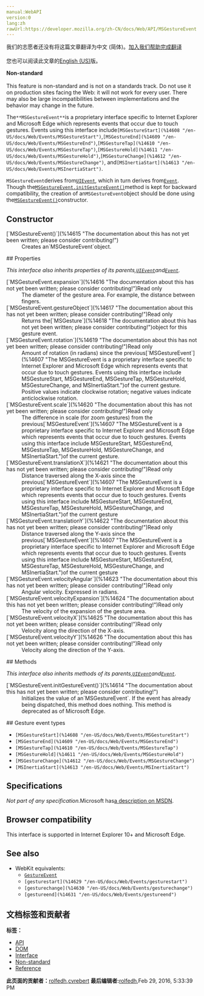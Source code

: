```yaml
---
manual:WebAPI
version:0
lang:zh
rawUrl:https://developer.mozilla.org/zh-CN/docs/Web/API/MSGestureEvent
---
```




<bdi>我们的志愿者还没有将这篇文章翻译为<bdi>中文 (简体)</bdi>。[加入我们帮助完成翻译](%14606 "")<br></br>您也可以阅读此文章的[English (US)](%14607 "")版。</bdi>






**Non-standard**<br></br>This feature is non-standard and is not on a standards track. Do not use it on production sites facing the Web: it will not work for every user. There may also be large incompatibilities between implementations and the behavior may change in the future.




The`**MSGestureEvent**`is a proprietary interface specific to Internet Explorer and Microsoft Edge which represents events that occur due to touch gestures. Events using this interface include`[MSGestureStart](%14608 "/en-US/docs/Web/Events/MSGestureStart")`,`[MSGestureEnd](%14609 "/en-US/docs/Web/Events/MSGestureEnd")`,`[MSGestureTap](%14610 "/en-US/docs/Web/Events/MSGestureTap")`,`[MSGestureHold](%14611 "/en-US/docs/Web/Events/MSGestureHold")`,`[MSGestureChange](%14612 "/en-US/docs/Web/Events/MSGestureChange")`, and`[MSInertiaStart](%14613 "/en-US/docs/Web/Events/MSInertiaStart")`.



`MSGestureEvent`derives from[`UIEvent`](%4948 "The UIEvent interface represents simple user interface events."), which in turn derives from[`Event`](%3943 "The Event interface represents any event which takes place in the DOM; some are user-generated (such as mouse or keyboard events), while others are generated by APIs (such as events that indicate an animation has finished running, a video has been paused, and so forth). There are many types of events, some of which use other interfaces based on the main Event interface. Event itself contains the properties and methods which are common to all events."). Though the[`MSGestureEvent.initGestureEvent()`](%14614 "The documentation about this has not yet been written; please consider contributing!")method is kept for backward compatibility, the creation of an`MSGestureEvent`object should be done using the[`MSGestureEvent()`](%14615 "The documentation about this has not yet been written; please consider contributing!")constructor.


## Constructor<a name="Constructor"></a>
<dl><dt>[`MSGestureEvent()`](%14615 "The documentation about this has not yet been written; please consider contributing!")</dt><dd>Creates an`MSGestureEvent`object.</dd></dl>
## Properties<a name="Properties"></a>


<em>This interface also inherits properties of its parents,[`UIEvent`](%4948 "The UIEvent interface represents simple user interface events.")and[`Event`](%3943 "The Event interface represents any event which takes place in the DOM; some are user-generated (such as mouse or keyboard events), while others are generated by APIs (such as events that indicate an animation has finished running, a video has been paused, and so forth). There are many types of events, some of which use other interfaces based on the main Event interface. Event itself contains the properties and methods which are common to all events.").</em>

<dl><dt>[`MSGestureEvent.expansion`](%14616 "The documentation about this has not yet been written; please consider contributing!")Read only</dt><dd>The diameter of the gesture area. For example, the distance between fingers.</dd><dt>[`MSGestureEvent.gestureObject`](%14617 "The documentation about this has not yet been written; please consider contributing!")Read only</dt><dd>Returns the[`MSGesture`](%14618 "The documentation about this has not yet been written; please consider contributing!")object for this gesture event.</dd><dt>[`MSGestureEvent.rotation`](%14619 "The documentation about this has not yet been written; please consider contributing!")Read only</dt><dd>Amount of rotation (in radians) since the previous[`MSGestureEvent`](%14607 "The MSGestureEvent is a proprietary interface specific to Internet Explorer and Microsoft Edge which represents events that occur due to touch gestures. Events using this interface include MSGestureStart, MSGestureEnd, MSGestureTap, MSGestureHold, MSGestureChange, and MSInertiaStart.")of the current gesture. Positive values indicate clockwise rotation; negative values indicate anticlockwise rotation.</dd><dt>[`MSGestureEvent.scale`](%14620 "The documentation about this has not yet been written; please consider contributing!")Read only</dt><dd>The difference in scale (for zoom gestures) from the previous[`MSGestureEvent`](%14607 "The MSGestureEvent is a proprietary interface specific to Internet Explorer and Microsoft Edge which represents events that occur due to touch gestures. Events using this interface include MSGestureStart, MSGestureEnd, MSGestureTap, MSGestureHold, MSGestureChange, and MSInertiaStart.")of the current gesture.</dd><dt>[`MSGestureEvent.translationX`](%14621 "The documentation about this has not yet been written; please consider contributing!")Read only</dt><dd>Distance traversed along the X-axis since the previous[`MSGestureEvent`](%14607 "The MSGestureEvent is a proprietary interface specific to Internet Explorer and Microsoft Edge which represents events that occur due to touch gestures. Events using this interface include MSGestureStart, MSGestureEnd, MSGestureTap, MSGestureHold, MSGestureChange, and MSInertiaStart.")of the current gesture</dd><dt>[`MSGestureEvent.translationY`](%14622 "The documentation about this has not yet been written; please consider contributing!")Read only</dt><dd>Distance traversed along the Y-axis since the previous[`MSGestureEvent`](%14607 "The MSGestureEvent is a proprietary interface specific to Internet Explorer and Microsoft Edge which represents events that occur due to touch gestures. Events using this interface include MSGestureStart, MSGestureEnd, MSGestureTap, MSGestureHold, MSGestureChange, and MSInertiaStart.")of the current gesture</dd><dt>[`MSGestureEvent.velocityAngular`](%14623 "The documentation about this has not yet been written; please consider contributing!")Read only</dt><dd>Angular velocity. Expressed in radians.</dd><dt>[`MSGestureEvent.velocityExpansion`](%14624 "The documentation about this has not yet been written; please consider contributing!")Read only</dt><dd>The velocity of the expansion of the gesture area.</dd><dt>[`MSGestureEvent.velocityX`](%14625 "The documentation about this has not yet been written; please consider contributing!")Read only</dt><dd>Velocity along the direction of the X-axis.</dd><dt>[`MSGestureEvent.velocityY`](%14626 "The documentation about this has not yet been written; please consider contributing!")Read only</dt><dd>Velocity along the direction of the Y-axis.</dd></dl>
## Methods<a name="Methods"></a>


<em>This interface also inherits methods of its parents,[`UIEvent`](%4948 "The UIEvent interface represents simple user interface events.")and[`Event`](%3943 "The Event interface represents any event which takes place in the DOM; some are user-generated (such as mouse or keyboard events), while others are generated by APIs (such as events that indicate an animation has finished running, a video has been paused, and so forth). There are many types of events, some of which use other interfaces based on the main Event interface. Event itself contains the properties and methods which are common to all events.").</em>

<dl><dt>[`MSGestureEvent.initGestureEvent()`](%14614 "The documentation about this has not yet been written; please consider contributing!")<i></i></dt><dd>Initializes the value of an`MSGestureEvent`. If the event has already being dispatched, this method does nothing. This method is deprecated as of Microsoft Edge.</dd></dl>
## Gesture event types<a name="Gesture_event_types"></a>

* `[MSGestureStart](%14608 "/en-US/docs/Web/Events/MSGestureStart")`
* `[MSGestureEnd](%14609 "/en-US/docs/Web/Events/MSGestureEnd")`
* `[MSGestureTap](%14610 "/en-US/docs/Web/Events/MSGestureTap")`
* `[MSGestureHold](%14611 "/en-US/docs/Web/Events/MSGestureHold")`
* `[MSGestureChange](%14612 "/en-US/docs/Web/Events/MSGestureChange")`
* `[MSInertiaStart](%14613 "/en-US/docs/Web/Events/MSInertiaStart")`

## Specifications<a name="Specifications"></a>


<em>Not part of any specification.</em>Microsoft has[a description on MSDN](%14627 "").


## Browser compatibility<a name="Browser_compatibility"></a>


This interface is supported in Internet Explorer 10+ and Microsoft Edge.


## See also<a name="See_also"></a>

* WebKit equivalents:
	* [`GestureEvent`](%14628 "The GestureEvent is a proprietary interface specific to WebKit which gives information regarding multi-touch gestures. Events using this interface include gesturestart, gesturechange, and gestureend.")
	* `[gesturestart](%14629 "/en-US/docs/Web/Events/gesturestart")`
	* `[gesturechange](%14630 "/en-US/docs/Web/Events/gesturechange")`
	* `[gestureend](%14631 "/en-US/docs/Web/Events/gestureend")`



## 文档标签和贡献者
**标签：**
* [API](%50 "")
* [DOM](%456 "")
* [Interface](%3380 "")
* [Non-standard](%4210 "")
* [Reference](%3381 "")

**此页面的贡献者：**[rolfedh](%3542 ""),[cvrebert](%4794 "")
**最后编辑者:**[rolfedh](%3542 ""),<time>Feb 29, 2016, 5:33:39 PM</time>


